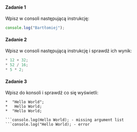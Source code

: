 #### Zadanie 1

Wpisz w consoli następującą instrukcję:

```JavaScript
console.log("Bartłomiej");
```

#### Zadanie 2

Wpisz w consoli następującą instrukcję i sprawdź ich wynik:

```JavaScript
* 12 + 32;
* 52 / 16;
* 5 * 2;
```

#### Zadanie 3

Wpisz do konsoli i sprawdź co się wyświetli:

```
*  "Hello World";
*   Hello World;
*  "Hello World;
```
```console.log("Hello World");
```console.log(Hello World); - missing argument list
```console.log("Hello World); - error
